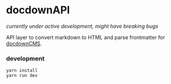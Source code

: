 # docdownAPI
*currently under active development, might have breaking bugs*

API layer to convert markdown to HTML and parse frontmatter for [docdownCMS](https://github.com/kodumbeats/docdowncms).

### development
```
yarn install
yarn run dev
```
